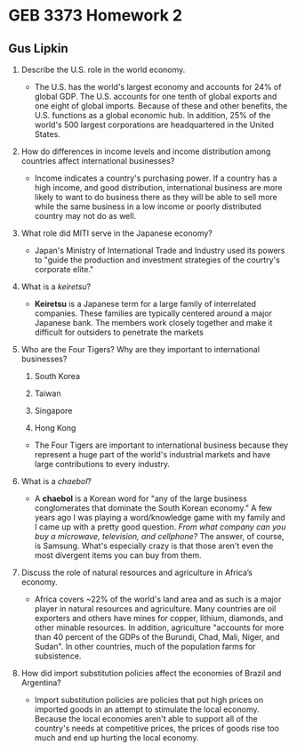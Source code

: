 # GEB 3373 Homework 2

## Gus Lipkin

1. Describe the U.S. role in the world economy.
   
   - The U.S. has the world's largest economy and accounts for 24% of global GDP. The U.S. accounts for one tenth of global exports and one eight of global imports. Because of these and other benefits, the U.S. functions as a global economic hub. In addition, 25% of the world's 500 largest corporations are headquartered in the United States.

2. How do differences in income levels and income distribution among countries affect international businesses?
   
   - Income indicates a country's purchasing power. If a country has a high income, and good distribution, international business are more likely to want to do business there as they will be able to sell more while the same business in a low income or poorly distributed country may not do as well.

3. What role did MITI serve in the Japanese economy?
   
   - Japan's Ministry of International Trade and Industry used its powers to "guide the production and investment strategies of the courtry's corporate elite."

4. What is a *keiretsu*?
   
   - **Keiretsu** is a Japanese term for a large family of interrelated companies. These families are typically centered around a major Japanese bank. The members work closely together and make it difficult for outsiders to penetrate the markets

5. Who are the Four Tigers? Why are they important to international businesses? 
   
   1. South Korea
   
   2. Taiwan
   
   3. Singapore
   
   4. Hong Kong
   - The Four Tigers are important to international business because they represent a huge part of the world's industrial markets and have large contributions to every industry.

6. What is a *chaebol*?
   
   - A **chaebol** is a Korean word for "any of the large business conglomerates that dominate the South Korean economy." A few years ago I was playing a word/knowledge game with my family and I came up with a pretty good question. *From what company can you buy a microwave, television, and cellphone?* The answer, of course, is Samsung. What's especially crazy is that those aren't even the most divergent items you can buy from them.

7. Discuss the role of natural resources and agriculture in Africa’s economy.
   
   - Africa covers ~22% of the world's land area and as such is a major player in natural resources and agriculture. Many countries are oil exporters and others have mines for copper, lithium, diamonds, and other minable resources. In addition, agriculture "accounts for more than 40 percent of the GDPs of the Burundi, Chad, Mali, Niger, and Sudan". In other countries, much of the population farms for subsistence.

8. How did import substitution policies affect the economies of Brazil and Argentina?
   
   - Import substitution policies are policies that put high prices on imported goods in an attempt to stimulate the local economy. Because the local economies aren't able to support all of the country's needs at competitive prices, the prices of goods rise too much and end up hurting the local economy.
